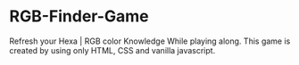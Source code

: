 # RGB-Finder-Game

Refresh your Hexa | RGB color Knowledge While playing along. This game is created by using only HTML, CSS and vanilla javascript. 
